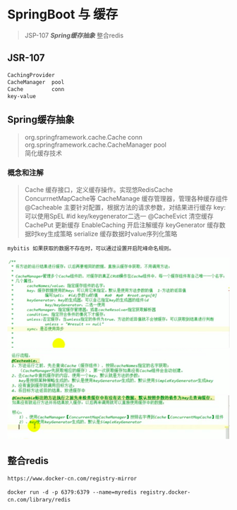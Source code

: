 # SpringBoot 与 缓存
> JSP-107 ***Spring缓存抽象*** 整合redis

## JSR-107
```text
CachingProvider 
CacheManager  pool
Cache         conn
key-value
```
## Spring缓存抽象
> org.springframework.cache.Cache  conn
> org.springframework.cache.CacheManager pool  
> 简化缓存技术

### 概念和注解
> Cache 缓存接口，定义缓存操作。实现悠RedisCache ConcurrnetMapCache等
> CacheManage 缓存管理器，管理各种缓存组件
> @Cacheable 主要针对配置，根据方法的请求参数，对结果进行缓存   key:可以使用SpEL #id  key/keygenerator二选一
> @CacheEvict 清空缓存
> CachePut 更新缓存
> EnableCaching 开启注解缓存
>keyGenerator 缓存数据时key生成策略
>serialize 缓存数据时value序列化策略
```text
mybitis 如果获取的数据不存在时，可以通过设置开启陀峰命名规则。
```
![springboot_cacae 注意事项](springboot_cache01.png)
![@Cacheable 运行原理1](@Cacheable01.png)
![@Cacheable 运行原理2](@Cacheble02.png)


## 整合redis
`https://www.docker-cn.com/registry-mirror`

` docker run -d -p 6379:6379 --name=myredis registry.docker-cn.com/library/redis `